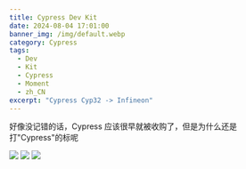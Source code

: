 ```yaml
---
title: Cypress Dev Kit
date: 2024-08-04 17:01:00
banner_img: /img/default.webp
category: Cypress
tags: 
  - Dev
  - Kit
  - Cypress
  - Moment
  - zh_CN
excerpt: "Cypress Cyp32 -> Infineon"
---
```


好像没记错的话，Cypress 应该很早就被收购了，但是为什么还是打"Cypress"的标呢

![ ](/img/Moment/IMG_20240804_170127.webp)
![ ](/img/Moment/IMG_20240804_170145.webp)
![ ](/img/Moment/IMG_20240804_170240.webp)
